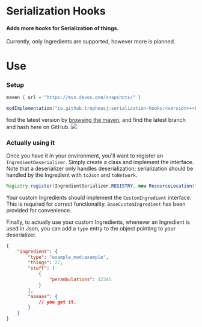 # Serialization Hooks
#### Adds more hooks for Serialization of things.
Currently, only Ingredients are supported, however more is planned.

# Use
### Setup
```groovy
maven { url = "https://mvn.devos.one/snapshots/" }
```
```groovy
modImplementation("io.github.tropheusj:serialization-hooks:<version>+<branch>.<hash>")
```
find the latest version by [browsing the maven](https://mvn.devos.one/#/snapshots/io/github/tropheusj/serialization-hooks),
and find the latest branch and hash here on GitHub.
![](https://cdn.discordapp.com/attachments/705864145169416313/982010377564999771/unknown.png)

### Actually using it
Once you have it in your environment, you'll want to register an `IngredientDeserializer`.
Simply create a class and implement the interface. Note that a deserializer only handles deserialization;
serialization should be handled by the Ingredient with `toJson` and `toNetwork`.
```java
Registry.register(IngredientSerializer.REGISTRY, new ResourceLocation("example_mod", "example"), new ExampleIngredientDeserializer());
```
Your custom Ingredients should implement the `CustomIngredient` interface.
This is required for correct functionality. `BaseCustomIngredient` has been
provided for convenience.

Finally, to actually use your custom Ingredients, whenever an Ingredient is used
in Json, you can add a `type` entry to the object pointing to your deserializer.
```json
{
    "ingredient": {
        "type": "example_mod:example",
        "things": 27,
        "stuff": [
            {
                "perambulations": 12345
            }
        ],
        "aaaaaa": {
            // you get it.
        }
    }
}
```
